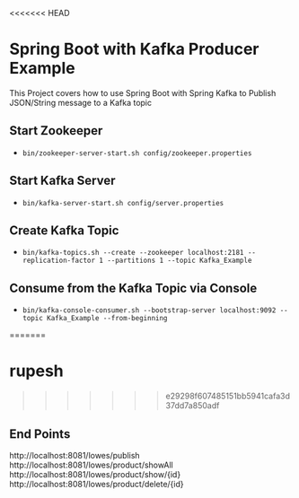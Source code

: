 <<<<<<< HEAD
# Spring Boot with Kafka Producer Example

This Project covers how to use Spring Boot with Spring Kafka to Publish JSON/String message to a Kafka topic
## Start Zookeeper
- `bin/zookeeper-server-start.sh config/zookeeper.properties`

## Start Kafka Server
- `bin/kafka-server-start.sh config/server.properties`

## Create Kafka Topic
- `bin/kafka-topics.sh --create --zookeeper localhost:2181 --replication-factor 1 --partitions 1 --topic Kafka_Example`

## Consume from the Kafka Topic via Console
- `bin/kafka-console-consumer.sh --bootstrap-server localhost:9092 --topic Kafka_Example --from-beginning`

=======
# rupesh
>>>>>>> e29298f607485151bb5941cafa3d37dd7a850adf
## End Points
http://localhost:8081/lowes/publish
http://localhost:8081/lowes/product/showAll
http://localhost:8081/lowes/product/show/{id}
http://localhost:8081/lowes/product/delete/{id}
